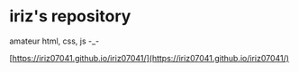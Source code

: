 # iriz's repository
amateur html, css, js -_-

[https://iriz07041.github.io/iriz07041/](https://iriz07041.github.io/iriz07041/)

